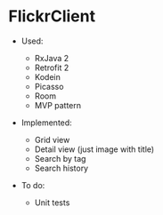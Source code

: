 # FlickrClient

* Used:
    * RxJava 2
    * Retrofit 2
    * Kodein
    * Picasso
    * Room
    * MVP pattern
    
    
* Implemented:
    * Grid view
    * Detail view (just image with title)
    * Search by tag
    * Search history
    
 
* To do:
    * Unit tests        